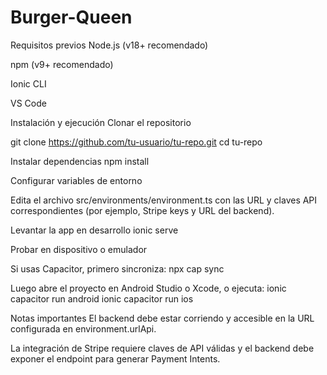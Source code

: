# Burger-Queen
Requisitos previos
Node.js (v18+ recomendado)

npm (v9+ recomendado)

Ionic CLI

VS Code

Instalación y ejecución
Clonar el repositorio

git clone https://github.com/tu-usuario/tu-repo.git
cd tu-repo

Instalar dependencias
npm install

Configurar variables de entorno

Edita el archivo src/environments/environment.ts con las URL y claves API correspondientes (por ejemplo, Stripe keys y URL del backend).

Levantar la app en desarrollo
ionic serve

Probar en dispositivo o emulador

Si usas Capacitor, primero sincroniza:
npx cap sync

Luego abre el proyecto en Android Studio o Xcode, o ejecuta:
ionic capacitor run android
ionic capacitor run ios

Notas importantes
El backend debe estar corriendo y accesible en la URL configurada en environment.urlApi.

La integración de Stripe requiere claves de API válidas y el backend debe exponer el endpoint para generar Payment Intents.
